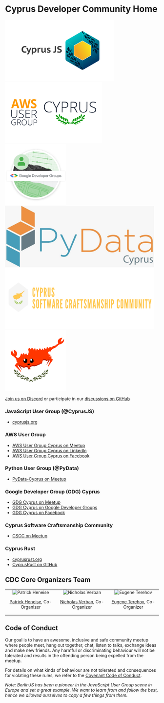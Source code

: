 # Cyprus Developer Community Home

<p align="center flex">
  <a href="https://cdc.cy/groups/cyprus-js" target="_blank"><img src="https://raw.githubusercontent.com/cyprus-developer-community/home/main/assets/cyprusjs.png" width="356" height="200" /></a>
  <a href="https://cdc.cy/groups/aws-cy" target="_blank"><img src="https://raw.githubusercontent.com/cyprus-developer-community/home/main/assets/aws-user-group-cyprus.png" width="317" height="200" /></a>
  <a href="https://cdc.cy/groups/gdg-cy" target="_blank"><img src="https://raw.githubusercontent.com/cyprus-developer-community/home/main/assets/gdgcyprus.png" width="200" height="200" /></a>
  <a href="https://cdc.cy/groups/py-data-cy" target="_blank"><img src="https://raw.githubusercontent.com/cyprus-developer-community/home/main/assets/pydata-cyprus.png" width="488" height="200" /></a>
  <a href="https://cdc.cy/groups/cyprus-software-craftsmanship-community" target="_blank"><img src="https://github.com/cyprus-developer-community/home/blob/main/assets/cyprus-software-craftsmanship-community.png" width="488" height="200" /></a>
  <a href="https://cdc.cy/groups/cyprus-rust" target="_blank"><img src="https://raw.githubusercontent.com/cyprus-developer-community/home/main/assets/cyprus-rust.png" width="200" height="200" /></a>
</p>

[Join us on Discord](https://chat.cdc.cy) or participate in our
[discussions on GitHub](https://github.com/cyprus-developer-community/home/discussions)

### JavaScript User Group (@CyprusJS)

- [cyprusjs.org](https://cyprusjs.org)

### AWS User Group

- [AWS User Group Cyprus on Meetup](https://www.meetup.com/aws-users-cyprus/)
- [AWS User Group Cyprus on LinkedIn](https://www.linkedin.com/groups/8915327/)
- [AWS User Group Cyprus on Facebook](https://www.facebook.com/groups/1064046920727809)

### Python User Group (@PyData)

- [PyData-Cyprus on Meetup](https://www.meetup.com/PyData-Cyprus)

### Google Developer Group (GDG) Cyprus

- [GDG Cyprus on Meetup](https://www.meetup.com/GDG-Cyprus/)
- [GDG Cyprus on Google Developer Groups](https://gdg.community.dev/gdg-cyprus/)
- [GDG Cyprus on Facebook](https://www.facebook.com/GDGCyprus)

### Cyprus Software Craftsmanship Community

- [CSCC on Meetup](https://www.meetup.com/software-craftsmanship-community-cyprus)

### Cyprus Rust

- [cyprusrust.org](https://cyprusrust.org/)
- [CyprusRust on GitHub](https://github.com/cyprusrust)

## CDC Core Organizers Team

<table border="0" style="border:0;">
<tr>
  <td valign="top" width="25%" border="0" style="border: 0;">
    <div align="center">
      <img src="https://avatars.githubusercontent.com/u/74390?s=150&u=a4ca023ac7d0d9a4e4319faa05588d054b85ef3a&v=4" alt="Patrick Heneise" width="150" height="150" />
      <p><a href="https://github.com/PatrickHeneise">Patrick Heneise</a>, Co-Organizer</p>
    </div>
  </td>
  <td valign="top" width="25%" border="0" style="border: 0;">
    <div align="center">
      <img src="https://avatars.githubusercontent.com/u/3581331?s=150&u=d711e3721be68423ef984bbce4fc9c370db34352&v=4" alt="Nicholas Verban" width="150" height="150" />
      <p><a href="https://github.com/nverban">Nicholas Verban</a>, Co-Organizer</p>
    </div>
  </td>
  <td valign="top" width="25%" border="0" style="border: 0;">
    <div align="center">
      <img src="https://avatars.githubusercontent.com/u/490885?s=150&v=4" alt="Eugene Terehov" width="150" height="150" />
      <p><a href="https://github.com/terehov">Eugene Terehov</a>, Co-Organizer</p>
    </div>
  </td>
</tr>
</table>

## Code of Conduct

Our goal is to have an awesome, inclusive and safe community meetup where people
meet, hang out together, chat, listen to talks, exchange ideas and make new
friends. Any harmful or discriminating behaviour will not be tolerated and
results in the offending person being expelled from the meetup.

For details on what kinds of behaviour are not tolerated and consequences for
violating these rules, we refer to the
[Covenant Code of Conduct](./CODE-OF-CONDUCT.md).

_Note: BerlinJS has been a pioneer in the JavaScript User Group scene in Europe
and set a great example. We want to learn from and follow the best, hence we
allowed ourselves to copy a few things from them._
